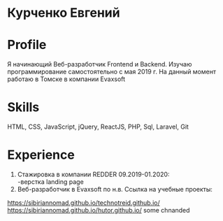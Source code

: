 # <b>Курченко Евгений</b>

# <b>Profile</b>

Я начинающий Веб-разработчик Frontend и Backend. Изучаю программирование самостоятельно с мая 2019 г. На данный момент работаю в Томске в компании Evaxsoft

# <b>Skills</b>

HTML, CSS, JavaScript, jQuery, ReactJS, PHP, Sql, Laravel, Git

# <b>Experience</b>

1. Стажировка в компании REDDER 09.2019-01.2020:<br>
 -верстка landing page
2.  Веб-разработчик в Evaxsoft по н.в.
 Ссылка на учебные проекты:
 
 https://sibiriannomad.github.io/technotreid.github.io/<br>
 https://sibiriannomad.github.io/hutor.github.io/
some chnanded
